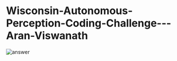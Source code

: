# Wisconsin-Autonomous-Perception-Coding-Challenge---Aran-Viswanath
![answer](https://github.com/aranvish/Wisconsin-Autonomous-Perception-Coding-Challenge---Aran-Viswanath/assets/10343705/6e9dcca9-303a-4b6e-919c-6537c7e7cb6f)
